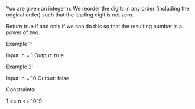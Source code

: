 You are given an integer n. We reorder the digits in any order (including the
original order) such that the leading digit is not zero.

Return true if and only if we can do this so that the resulting number is a
power of two.


Example 1:


Input: n = 1
Output: true


Example 2:


Input: n = 10
Output: false



Constraints:


1 <= n <= 10^9




